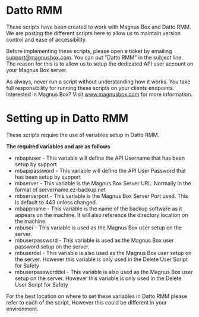 # Datto RMM

These scripts have been created to work with Magnus Box and Datto RMM. We are posting the different scripts here to allow us to maintain version control and ease of accessibility.

Before implementing these scripts, please open a ticket by emailing support@magnusbox.com. You can put "Datto RMM" in the subject line. The reason for this is to allow us to setup the dedicated API user account on your Magnus Box server.

As always, never run a script without understanding how it works. You take full responsibility for running these scripts on your clients endpoints.
Interested in Magnus Box? Visit www.magnusbox.com for more information.

# Setting up in Datto RMM

These scripts require the use of variables setup in Datto RMM.

<strong>The required variables and are as follows</strong>

- mbapiuser - This variable will define the API Username that has been setup by support
- mbapipassword - This variable will define the API User Password that has been setup by support
- mbserver - This variable is the Magnus Box Server URL. Normally in the format of servername.ez-backup.net
- mbserverport - This variable is the Magnus Box Server Port used. This is default to 443 unless changed.
- mbappname - This variable is the name of the backup software as it appears on the machine. It will also reference the directory location on the machine.
- mbuser - This variable is used as the Magnus Box user setup on the server. 
- mbuserpassword - This variable is used as the Magnus Box user password setup on the server.
- mbuserdel - This variable is also used as the Magnus Box user setup on the server. However this variable is only used in the Delete User Script for Safety
- mbuserpassworddel - This variable is also used as the Magnus Box user setup on the server. However this variable is only used in the Delete User Script for Safety

For the best location on where to set these variables in Datto RMM please refer to each of the script, However this could be different in your environment. 

<br><br>









